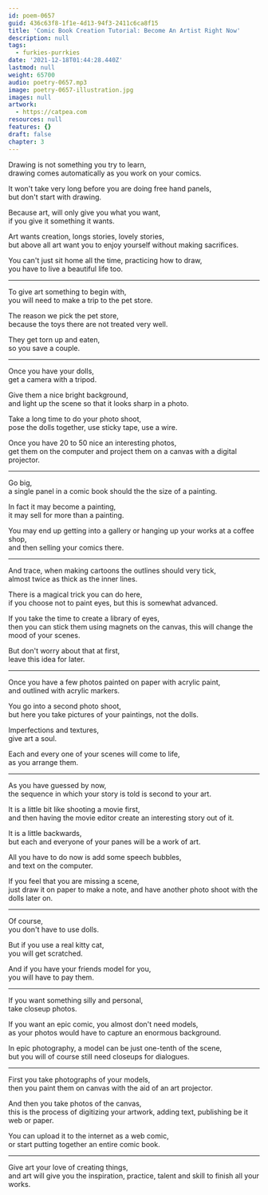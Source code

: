 ```yaml
---
id: poem-0657
guid: 436c63f8-1f1e-4d13-94f3-2411c6ca8f15
title: 'Comic Book Creation Tutorial: Become An Artist Right Now'
description: null
tags:
  - furkies-purrkies
date: '2021-12-18T01:44:28.440Z'
lastmod: null
weight: 65700
audio: poetry-0657.mp3
image: poetry-0657-illustration.jpg
images: null
artwork:
  - https://catpea.com
resources: null
features: {}
draft: false
chapter: 3
---
```


Drawing is not something you try to learn,\
drawing comes automatically as you work on your comics.

It won't take very long before you are doing free hand panels,\
but don't start with drawing.

Because art, will only give you what you want,\
if you give it something it wants.

Art wants creation, longs stories, lovely stories,\
but above all art want you to enjoy yourself without making sacrifices.

You can't just sit home all the time, practicing how to draw,\
you have to live a beautiful life too.

---

To give art something to begin with,\
you will need to make a trip to the pet store.

The reason we pick the pet store,\
because the toys there are not treated very well.

They get torn up and eaten,\
so you save a couple.

---

Once you have your dolls,\
get a camera with a tripod.

Give them a nice bright background,\
and light up the scene so that it looks sharp in a photo.

Take a long time to do your photo shoot,\
pose the dolls together, use sticky tape, use a wire.

Once you have 20 to 50 nice an interesting photos,\
get them on the computer and project them on a canvas with a digital projector.

---

Go big,\
a single panel in a comic book should the the size of a painting.

In fact it may become a painting,\
it may sell for more than a painting.

You may end up getting into a gallery or hanging up your works at a coffee shop,\
and then selling your comics there.

---

And trace, when making cartoons the outlines should very tick,\
almost twice as thick as the inner lines.

There is a magical trick you can do here,\
if you choose not to paint eyes, but this is somewhat advanced.

If you take the time to create a library of eyes,\
then you can stick them using magnets on the canvas, this will change the mood of your scenes.

But don't worry about that at first,\
leave this idea for later.

---

Once you have a few photos painted on paper with acrylic paint,\
and outlined with acrylic markers.

You go into a second photo shoot,\
but here you take pictures of your paintings, not the dolls.

Imperfections and textures,\
give art a soul.

Each and every one of your scenes will come to life,\
as you arrange them.

---

As you have guessed by now,\
the sequence in which your story is told is second to your art.

It is a little bit like shooting a movie first,\
and then having the movie editor create an interesting story out of it.

It is a little backwards,\
but each and everyone of your panes will be a work of art.

All you have to do now is add some speech bubbles,\
and text on the computer.

If you feel that you are missing a scene,\
just draw it on paper to make a note, and have another photo shoot with the dolls later on.

---

Of course,\
you don't have to use dolls.

But if you use a real kitty cat,\
you will get scratched.

And if you have your friends model for you,\
you will have to pay them.

---

If you want something silly and personal,\
take closeup photos.

If you want an epic comic, you almost don't need models,\
as your photos would have to capture an enormous background.

In epic photography, a model can be just one-tenth of the scene,\
but you will of course still need closeups for dialogues.

---

First you take photographs of your models,\
then you paint them on canvas with the aid of an art projector.

And then you take photos of the canvas,\
this is the process of digitizing your artwork, adding text, publishing be it web or paper.

You can upload it to the internet as a web comic,\
or start putting together an entire comic book.

---

Give art your love of creating things,\
and art will give you the inspiration, practice, talent and skill to finish all your works.
